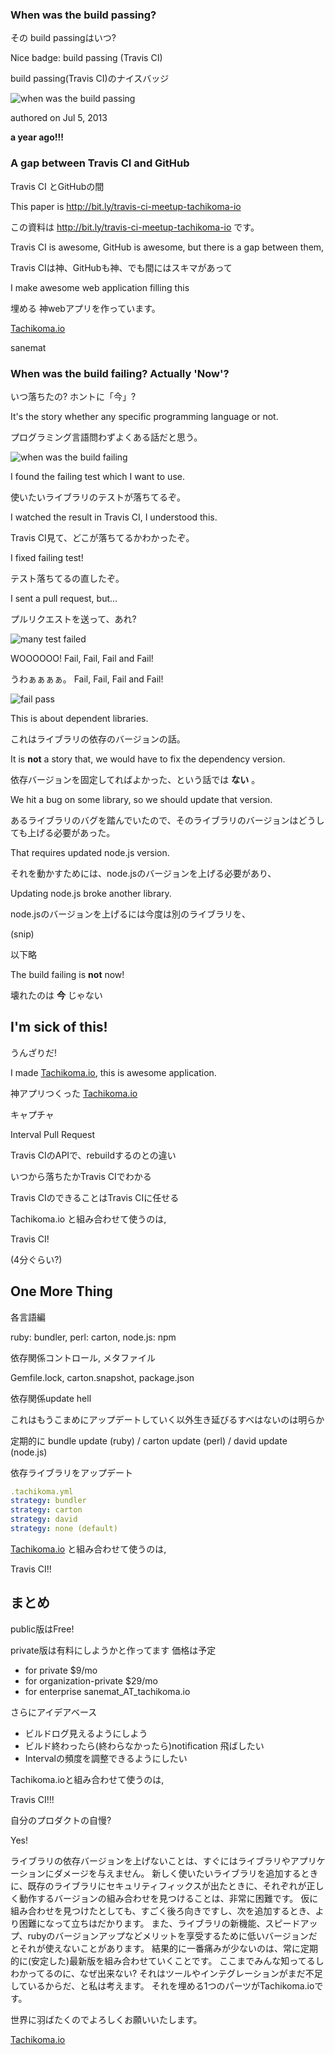 <link href="page.css" rel="stylesheet">
<link href='http://fonts.googleapis.com/css?family=Lato' rel='stylesheet' type='text/css'>

### When was the build passing?

その build passingはいつ?

Nice badge: build passing (Travis CI)

build passing(Travis CI)のナイスバッジ

![when was the build passing](./when-was-the-build-passing.gif)

authored on Jul 5, 2013

__a year ago!!!__

### A gap between Travis CI and GitHub

Travis CI とGitHubの間

This paper is http://bit.ly/travis-ci-meetup-tachikoma-io

この資料は http://bit.ly/travis-ci-meetup-tachikoma-io です。

Travis CI is awesome, GitHub is awesome, but there is a gap between them,

Travis CIは神、GitHubも神、でも間にはスキマがあって

I make awesome web application filling this

埋める 神webアプリを作っています。

[Tachikoma.io](http://tachikoma.io)

sanemat

### When was the build failing? Actually 'Now'?

いつ落ちたの? ホントに「今」?

It's the story whether any specific programming language or not.

プログラミング言語問わずよくある話だと思う。

![when was the build failing](./when-was-the-build-failing.gif)

I found the failing test which I want to use.

使いたいライブラリのテストが落ちてるぞ。

I watched the result in Travis CI, I understood this.

Travis CI見て、どこが落ちてるかわかったぞ。

I fixed failing test!

テスト落ちてるの直したぞ。

I sent a pull request, but...

プルリクエストを送って、あれ?

![many test failed](./many-test-failed.gif)

WOOOOOO! Fail, Fail, Fail and Fail!

うわぁぁぁぁ。 Fail, Fail, Fail and Fail!

![fail pass](./fail-pass.gif)

This is about dependent libraries.

これはライブラリの依存のバージョンの話。

It is __not__ a story that, we would have to fix the dependency version.

依存バージョンを固定してればよかった、という話では __ない__ 。

We hit a bug on some library, so we should update that version.

あるライブラリのバグを踏んでいたので、そのライブラリのバージョンはどうしても上げる必要があった。

That requires updated node.js version.

それを動かすためには、node.jsのバージョンを上げる必要があり、

Updating node.js broke another library.

node.jsのバージョンを上げるには今度は別のライブラリを、

(snip)

以下略

The build failing is __not__ now!

壊れたのは __今__ じゃない

## I'm sick of this!

うんざりだ!

I made [Tachikoma.io](http://tachikoma.io), this is awesome application.

神アプリつくった [Tachikoma.io](http://tachikoma.io)

キャプチャ

Interval Pull Request

Travis CIのAPIで、rebuildするのとの違い

いつから落ちたかTravis CIでわかる

Travis CIのできることはTravis CIに任せる

Tachikoma.io と組み合わせて使うのは,

Travis CI!

(4分ぐらい?)

## One More Thing

各言語編

ruby: bundler, perl: carton, node.js: npm

依存関係コントロール, メタファイル

Gemfile.lock, carton.snapshot, package.json

依存関係update hell

これはもうこまめにアップデートしていく以外生き延びるすべはないのは明らか

定期的に bundle update (ruby) / carton update (perl) / david update (node.js)

依存ライブラリをアップデート

```yaml
.tachikoma.yml
strategy: bundler
strategy: carton
strategy: david
strategy: none (default)
```

[Tachikoma.io](http://tachikoma.io) と組み合わせて使うのは,

Travis CI!!

## まとめ

public版はFree!

private版は有料にしようかと作ってます 価格は予定

- for private $9/mo
- for organization-private $29/mo
- for enterprise sanemat_AT_tachikoma.io

さらにアイデアベース

- ビルドログ見えるようにしよう
- ビルド終わったら(終わらなかったら)notification 飛ばしたい
- Intervalの頻度を調整できるようにしたい

Tachikoma.ioと組み合わせて使うのは,

Travis CI!!!

自分のプロダクトの自慢?

Yes!

ライブラリの依存バージョンを上げないことは、すぐにはライブラリやアプリケーションにダメージを与えません。
新しく使いたいライブラリを追加するときに、既存のライブラリにセキュリティフィックスが出たときに、それぞれが正しく動作するバージョンの組み合わせを見つけることは、非常に困難です。
仮に組み合わせを見つけたとしても、すごく後ろ向きですし、次を追加するとき、より困難になって立ちはだかります。
また、ライブラリの新機能、スピードアップ、rubyのバージョンアップなどメリットを享受するために低いバージョンだとそれが使えないことがあります。
結果的に一番痛みが少ないのは、常に定期的に(安定した)最新版を組み合わせていくことです。
ここまでみんな知ってるしわかってるのに、なぜ出来ない?
それはツールやインテグレーションがまだ不足しているからだ、と私は考えます。
それを埋める1つのパーツがTachikoma.ioです。

世界に羽ばたくのでよろしくお願いいたします。

[Tachikoma.io](http://tachikoma.io)
